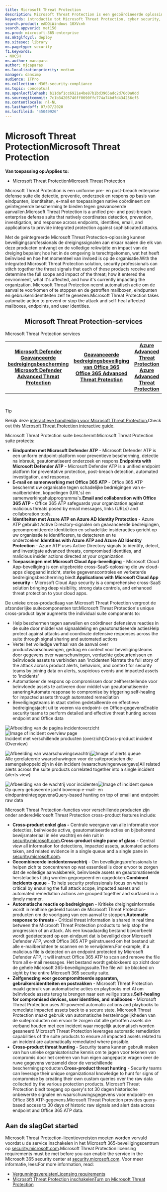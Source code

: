 ```yaml
---
title: Microsoft Threat Protection
description: Microsoft Threat Protection is een gecoördineerde oplossing voor bedreigingsbescherming die is ontworpen om apparaten, identiteit, gegevens en toepassingen te beschermen
keywords: introductie tot Microsoft Threat Protection, cyber security, geavanceerde persistent threat, enterprise security, devices, device, identity, users, data, applications, incidents, automated investigation and remediation, advanced hunting
search.product: eADQiWindows 10XVcnh
search.appverid: met150
ms.prod: microsoft-365-enterprise
ms.mktglfcycl: deploy
ms.sitesec: library
ms.pagetype: security
f1.keywords:
- NOCSH
ms.author: macapara
author: mjcaparas
ms.localizationpriority: medium
manager: dansimp
audience: ITPro
ms.collection: M365-security-compliance
ms.topic: conceptual
ms.openlocfilehash: b11daf1cc6921e4be87b1bd3965adc2d76d0a0dd
ms.sourcegitcommit: 7c1b34205746ff0690ffc774a74bdfd434256cf5
ms.contentlocale: nl-NL
ms.lasthandoff: 07/07/2020
ms.locfileid: "45049926"
---
```

# <a name="microsoft-threat-protection"></a><span data-ttu-id="26868-104">Microsoft Threat Protection</span><span class="sxs-lookup"><span data-stu-id="26868-104">Microsoft Threat Protection</span></span>

<span data-ttu-id="26868-105">**Van toepassing op:**</span><span class="sxs-lookup"><span data-stu-id="26868-105">**Applies to:**</span></span>
- <span data-ttu-id="26868-106">Microsoft Threat Protection</span><span class="sxs-lookup"><span data-stu-id="26868-106">Microsoft Threat Protection</span></span>



<span data-ttu-id="26868-107">Microsoft Threat Protection is een uniforme pre- en post-breach enterprise defense suite die detectie, preventie, onderzoek en respons op basis van eindpunten, identiteiten, e-mail en toepassingen native coördineert om geïntegreerde bescherming te bieden tegen geavanceerde aanvallen.</span><span class="sxs-lookup"><span data-stu-id="26868-107">Microsoft Threat Protection is a unified pre- and post-breach enterprise defense suite that natively coordinates detection, prevention, investigation, and response across endpoints, identities, email, and applications to provide integrated protection against sophisticated attacks.</span></span>

<span data-ttu-id="26868-108">Met de geïntegreerde Microsoft Threat Protection-oplossing kunnen beveiligingsprofessionals de dreigingssignalen aan elkaar naaien die elk van deze producten ontvangt en de volledige reikwijdte en impact van de dreiging bepalen; hoe het in de omgeving is terechtgekomen, wat het heeft beïnvloed en hoe het momenteel van invloed is op de organisatie.</span><span class="sxs-lookup"><span data-stu-id="26868-108">With the integrated Microsoft Threat Protection solution, security professionals can stitch together the threat signals that each of these products receive and determine the full scope and impact of the threat; how it entered the environment, what it's affected, and how it's currently impacting the organization.</span></span> <span data-ttu-id="26868-109">Microsoft Threat Protection neemt automatisch actie om de aanval te voorkomen of te stoppen en de getroffen mailboxen, eindpunten en gebruikersidentiteiten zelf te genezen.</span><span class="sxs-lookup"><span data-stu-id="26868-109">Microsoft Threat Protection takes automatic action to prevent or stop the attack and self-heal affected mailboxes, endpoints, and user identities.</span></span>  


<center><h2><span data-ttu-id="26868-110">Microsoft Threat Protection-services</center></span><span class="sxs-lookup"><span data-stu-id="26868-110">Microsoft Threat Protection services</center></span></span></h2>
<table><tr><td><span data-ttu-id="26868-111"><center><b><a href="https://docs.microsoft.com/windows/security/threat-protection/microsoft-defender-atp/microsoft-defender-advanced-threat-protection"><b>Microsoft Defender Geavanceerde bedreigingsbescherming</b></center></span><span class="sxs-lookup"><span data-stu-id="26868-111"><center><b><a href="https://docs.microsoft.com/windows/security/threat-protection/microsoft-defender-atp/microsoft-defender-advanced-threat-protection"><b>Microsoft Defender Advanced Threat Protection</b></center></span></span></a></td>
<td><span data-ttu-id="26868-112"><center><b><a href="https://docs.microsoft.com/office365/securitycompliance/office-365-atp"><b>Geavanceerde bedreigingsbeveiliging van Office 365</b></center></span><span class="sxs-lookup"><span data-stu-id="26868-112"><center><b><a href="https://docs.microsoft.com/office365/securitycompliance/office-365-atp"><b>Office 365 Advanced Threat Protection</b></center></span></span></a></td>
<td><span data-ttu-id="26868-113"><center><b><a href="https://docs.microsoft.com/azure-advanced-threat-protection/"><b>Azure Advanced Threat Protection</b></a></center></span><span class="sxs-lookup"><span data-stu-id="26868-113"><center><b><a href="https://docs.microsoft.com/azure-advanced-threat-protection/"><b>Azure Advanced Threat Protection</b></a></center></span></span></td>
<td><span data-ttu-id="26868-114"><center><b><a href="https://docs.microsoft.com/cloud-app-security/"><b>Beveiliging van Microsoft Cloud-app</b></a></center></span><span class="sxs-lookup"><span data-stu-id="26868-114"><center><b><a href="https://docs.microsoft.com/cloud-app-security/"><b>Microsoft Cloud App Security</b></a></center></span></span></td>
</tr>
</table>
<br>


>[!TIP]
><span data-ttu-id="26868-115">Bekijk deze [interactieve handleiding voor Microsoft Threat Protection.](https://aka.ms/MTP-Interactive-Guide)</span><span class="sxs-lookup"><span data-stu-id="26868-115">Check out this [Microsoft Threat Protection interactive guide](https://aka.ms/MTP-Interactive-Guide).</span></span>


<span data-ttu-id="26868-116">Microsoft Threat Protection suite beschermt:</span><span class="sxs-lookup"><span data-stu-id="26868-116">Microsoft Threat Protection suite protects:</span></span> 
- <span data-ttu-id="26868-117">**Eindpunten met Microsoft Defender ATP** - Microsoft Defender ATP is een uniform endpoint-platform voor preventieve bescherming, detectie na inbreuk, geautomatiseerd onderzoek en respons.</span><span class="sxs-lookup"><span data-stu-id="26868-117">**Endpoints with Microsoft Defender ATP** - Microsoft Defender ATP is a unified endpoint platform for preventative protection, post-breach detection, automated investigation, and response.</span></span> 
- <span data-ttu-id="26868-118">**E-mail en samenwerking met Office 365 ATP** - Office 365 ATP beschermt uw organisatie tegen schadelijke bedreigingen van e-mailberichten, koppelingen (URL's) en samenwerkingshulpprogramma's.</span><span class="sxs-lookup"><span data-stu-id="26868-118">**Email and collaboration with Office 365 ATP** - Office 365 ATP safeguards your organization against malicious threats posed by email messages, links (URLs) and collaboration tools.</span></span> 
- <span data-ttu-id="26868-119">**Identiteiten met Azure ATP en Azure AD Identity Protection** - Azure ATP gebruikt Active Directory-signalen om geavanceerde bedreigingen, gecompromitteerde identiteiten en schadelijke insideracties gericht op uw organisatie te identificeren, te detecteren en te onderzoeken.</span><span class="sxs-lookup"><span data-stu-id="26868-119">**Identities with Azure ATP and Azure AD Identity Protection** - Azure ATP uses Active Directory signals to identify, detect, and investigate advanced threats, compromised identities, and malicious insider actions directed at your organization.</span></span> 
- <span data-ttu-id="26868-120">**Toepassingen met Microsoft Cloud App-beveiliging** - Microsoft Cloud App-beveiliging is een uitgebreide cross-SaaS-oplossing die uw cloud-apps diepgaand inzicht, sterke gegevenscontroles en verbeterde bedreigingsbescherming biedt.</span><span class="sxs-lookup"><span data-stu-id="26868-120">**Applications with Microsoft Cloud App security** - Microsoft Cloud App security is a comprehensive cross-SaaS solution bringing deep visibility, strong data controls, and enhanced threat protection to your cloud apps.</span></span> 

<span data-ttu-id="26868-121">De unieke cross-productlaag van Microsoft Threat Protection vergroot de afzonderlijke suitecomponenten tot:</span><span class="sxs-lookup"><span data-stu-id="26868-121">Microsoft Threat Protection's unique cross-product layer augments the individual suite components to:</span></span>
- <span data-ttu-id="26868-122">Help beschermen tegen aanvallen en coördineer defensieve reacties in de suite door middel van signaaldeling en geautomatiseerde acties</span><span class="sxs-lookup"><span data-stu-id="26868-122">Help protect against attacks and coordinate defensive responses across the suite through signal sharing and automated actions</span></span>
- <span data-ttu-id="26868-123">Vertel het volledige verhaal van de aanval over productwaarschuwingen, gedrag en context voor beveiligingsteams door gegevens over waarschuwingen, verdachte gebeurtenissen en beïnvloede assets te verbinden aan 'incidenten'</span><span class="sxs-lookup"><span data-stu-id="26868-123">Narrate the full story of the attack across product alerts, behaviors, and context for security teams by joining data on alerts, suspicious events and impacted assets to 'incidents'</span></span>
- <span data-ttu-id="26868-124">Automatiseer de respons op compromissen door zelfherstellende voor beïnvloede assets te activeren door middel van geautomatiseerde sanering</span><span class="sxs-lookup"><span data-stu-id="26868-124">Automate response to compromise by triggering self-healing for impacted assets through automated remediation</span></span>
- <span data-ttu-id="26868-125">Beveiligingsteams in staat stellen gedetailleerde en effectieve bedreigingsjacht uit te voeren via endpoint- en Office-gegevens</span><span class="sxs-lookup"><span data-stu-id="26868-125">Enable security teams to perform detailed and effective threat hunting across endpoint and Office data</span></span>

<span data-ttu-id="26868-126">![Afbeelding van de pagina incidentoverzicht](../../media/overview-incident.png)</span><span class="sxs-lookup"><span data-stu-id="26868-126">![Image of incident overview page](../../media/overview-incident.png)</span></span> <br>
<span data-ttu-id="26868-127">Incident met verschillende producten (overzicht)</span><span class="sxs-lookup"><span data-stu-id="26868-127">Cross-product incident (Overview)</span></span>

<span data-ttu-id="26868-128">![Afbeelding van waarschuwingswachtrij](../../media/incident-list.png)</span><span class="sxs-lookup"><span data-stu-id="26868-128">![Image of alerts queue](../../media/incident-list.png)</span></span><br>
<span data-ttu-id="26868-129">Alle gerelateerde waarschuwingen voor de suiteproducten die samengekoppeld zijn in één incident (waarschuwingenweergave)</span><span class="sxs-lookup"><span data-stu-id="26868-129">All related alerts across the suite products correlated together into a single incident (alerts view)</span></span>

<span data-ttu-id="26868-130">![Afbeelding van de wachtrij voor incidenten](../../media/advanced-hunting.png)</span><span class="sxs-lookup"><span data-stu-id="26868-130">![Image of incident queue](../../media/advanced-hunting.png)</span></span><br>
<span data-ttu-id="26868-131">Op query gebaseerde jacht bovenop e-mail- en eindpuntreintegegevens</span><span class="sxs-lookup"><span data-stu-id="26868-131">Query-based hunting on top of email and endpoint raw data</span></span>


<span data-ttu-id="26868-132">Microsoft Threat Protection-functies voor verschillende producten zijn onder andere:</span><span class="sxs-lookup"><span data-stu-id="26868-132">Microsoft Threat Protection cross-product features include:</span></span> 
- <span data-ttu-id="26868-133">**Cross-product enkel glas -** Centrale weergave van alle informatie voor detecties, beïnvloede activa, geautomatiseerde acties en bijbehorend bewijsmateriaal in één wachtrij en één ruit in [security.microsoft.com](https://security.microsoft.com).</span><span class="sxs-lookup"><span data-stu-id="26868-133">**Cross-product single pane of glass** - Central view all information for detections, impacted assets, automated actions taken, and related evidence in a single queue and a single pane in [security.microsoft.com](https://security.microsoft.com).</span></span> 
- <span data-ttu-id="26868-134">**Gecombineerde incidentenwachtrij** - Om beveiligingsprofessionals te helpen zich te concentreren op wat essentieel is door ervoor te zorgen dat de volledige aanvalsbereik, beïnvloede assets en geautomatiseerde herstelacties tijdig worden gegroepeerd en opgedoken.</span><span class="sxs-lookup"><span data-stu-id="26868-134">**Combined incidents queue** - To help security professionals focus on what is critical by ensuring the full attack scope, impacted assets and automated remediation actions are grouped together and surfaced in a timely manner.</span></span> 
- <span data-ttu-id="26868-135">**Automatische reactie op bedreigingen** - Kritieke dreigingsinformatie wordt in realtime gedeeld tussen de Microsoft Threat Protection-producten om de voortgang van een aanval te stoppen.</span><span class="sxs-lookup"><span data-stu-id="26868-135">**Automatic response to threats** - Critical threat information is shared in real time between the Microsoft Threat Protection products to help stop the progression of an attack.</span></span> <span data-ttu-id="26868-136">Als een kwaadaardig bestand bijvoorbeeld wordt gedetecteerd op een eindpunt dat is beveiligd door Microsoft Defender ATP, wordt Office 365 ATP geïnstrueerd om het bestand uit alle e-mailberichten te scannen en te verwijderen.</span><span class="sxs-lookup"><span data-stu-id="26868-136">For example, if a malicious file is detected on an endpoint protected by Microsoft Defender ATP, it will instruct Office 365 ATP to scan and remove the file from all e-mail messages.</span></span> <span data-ttu-id="26868-137">Het bestand wordt geblokkeerd op zicht door de gehele Microsoft 365-beveiligingssuite.</span><span class="sxs-lookup"><span data-stu-id="26868-137">The file will be blocked on sight by the entire Microsoft 365 security suite.</span></span>
- <span data-ttu-id="26868-138">**Zelfgenezing voor gecompromitteerde apparaten, gebruikersidentiteiten en postvakken** - Microsoft Threat Protection maakt gebruik van automatische acties en playbooks met AI om beïnvloede assets terug te brengen naar een veilige status.</span><span class="sxs-lookup"><span data-stu-id="26868-138">**Self-healing for compromised devices, user identities, and mailboxes** - Microsoft Threat Protection uses AI-powered automatic actions and playbooks to remediate impacted assets back to a secure state.</span></span> <span data-ttu-id="26868-139">Microsoft Threat Protection maakt gebruik van automatische herstelmogelijkheden van de suiteproducten om ervoor te zorgen dat alle getroffen assets die verband houden met een incident waar mogelijk automatisch worden gesaneerd.</span><span class="sxs-lookup"><span data-stu-id="26868-139">Microsoft Threat Protection leverages automatic remediation capabilities of the suite products to ensure all impacted assets related to an incident are automatically remediated where possible.</span></span>
- <span data-ttu-id="26868-140">**Cross-product threat hunting** - Security teams kunnen gebruik maken van hun unieke organisatorische kennis om te jagen voor tekenen van compromis door het creëren van hun eigen aangepaste vragen over de ruwe gegevens verzameld door de verschillende beschermingsproducten.</span><span class="sxs-lookup"><span data-stu-id="26868-140">**Cross-product threat hunting** - Security teams can leverage their unique organizational knowledge to hunt for signs of compromise by creating their own custom queries over the raw data collected by the various protection products.</span></span> <span data-ttu-id="26868-141">Microsoft Threat Protection biedt toegang op query's tot 30 dagen historische onbewerkte signalen en waarschuwingsgegevens voor endpoint- en Office 365 ATP-gegevens.</span><span class="sxs-lookup"><span data-stu-id="26868-141">Microsoft Threat Protection provides query-based access to 30 days of historic raw signals and alert data across endpoint and Office 365 ATP data.</span></span> 


## <a name="get-started"></a><span data-ttu-id="26868-142">Aan de slag</span><span class="sxs-lookup"><span data-stu-id="26868-142">Get started</span></span>
<span data-ttu-id="26868-143">Microsoft Threat Protection-licentievereisten moeten worden vervuld voordat u de service inschakelen in het Microsoft 365-beveiligingscentrum op [security.microsoft.com](https://security.microsoft.com).</span><span class="sxs-lookup"><span data-stu-id="26868-143">Microsoft Threat Protection licensing requirements must be met before you can enable the service in the Microsoft 365 security center at [security.microsoft.com](https://security.microsoft.com).</span></span> <span data-ttu-id="26868-144">Voor meer informatie, lees:</span><span class="sxs-lookup"><span data-stu-id="26868-144">For more information, read:</span></span>
- [<span data-ttu-id="26868-145">Vergunningsvereisten</span><span class="sxs-lookup"><span data-stu-id="26868-145">Licensing requirements</span></span>](prerequisites.md#licensing-requirements)
- [<span data-ttu-id="26868-146">Microsoft Threat Protection inschakelen</span><span class="sxs-lookup"><span data-stu-id="26868-146">Turn on Microsoft Threat Protection</span></span>](mtp-enable.md)
